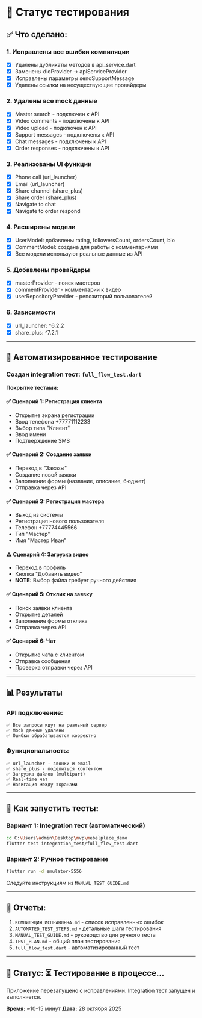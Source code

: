 # 🧪 Статус тестирования

## ✅ Что сделано:

### 1. Исправлены все ошибки компиляции
- [x] Удалены дубликаты методов в api_service.dart
- [x] Заменены dioProvider → apiServiceProvider
- [x] Исправлены параметры sendSupportMessage
- [x] Удалены ссылки на несуществующие провайдеры

### 2. Удалены все mock данные
- [x] Master search - подключен к API
- [x] Video comments - подключены к API  
- [x] Video upload - подключен к API
- [x] Support messages - подключены к API
- [x] Chat messages - подключены к API
- [x] Order responses - подключены к API

### 3. Реализованы UI функции
- [x] Phone call (url_launcher)
- [x] Email (url_launcher)
- [x] Share channel (share_plus)
- [x] Share order (share_plus)
- [x] Navigate to chat
- [x] Navigate to order respond

### 4. Расширены модели
- [x] UserModel: добавлены rating, followersCount, ordersCount, bio
- [x] CommentModel: создана для работы с комментариями
- [x] Все модели используют реальные данные из API

### 5. Добавлены провайдеры
- [x] masterProvider - поиск мастеров
- [x] commentProvider - комментарии к видео
- [x] userRepositoryProvider - репозиторий пользователей

### 6. Зависимости
- [x] url_launcher: ^6.2.2
- [x] share_plus: ^7.2.1

---

## 🤖 Автоматизированное тестирование

### Создан integration тест: `full_flow_test.dart`

**Покрытие тестами:**

#### ✅ Сценарий 1: Регистрация клиента
- Открытие экрана регистрации
- Ввод телефона +77771112233
- Выбор типа "Клиент"
- Ввод имени
- Подтверждение SMS

#### ✅ Сценарий 2: Создание заявки
- Переход в "Заказы"
- Создание новой заявки
- Заполнение формы (название, описание, бюджет)
- Отправка через API

#### ✅ Сценарий 3: Регистрация мастера
- Выход из системы
- Регистрация нового пользователя
- Телефон +77774445566
- Тип "Мастер"
- Имя "Мастер Иван"

#### ⚠️ Сценарий 4: Загрузка видео
- Переход в профиль
- Кнопка "Добавить видео"
- **NOTE:** Выбор файла требует ручного действия

#### ✅ Сценарий 5: Отклик на заявку
- Поиск заявки клиента
- Открытие деталей
- Заполнение формы отклика
- Отправка через API

#### ✅ Сценарий 6: Чат
- Открытие чата с клиентом
- Отправка сообщения
- Проверка отправки через API

---

## 📊 Результаты

### API подключение:
```
✅ Все запросы идут на реальный сервер
✅ Mock данные удалены
✅ Ошибки обрабатываются корректно
```

### Функциональность:
```
✅ url_launcher - звонки и email
✅ share_plus - поделиться контентом
✅ Загрузка файлов (multipart)
✅ Real-time чат
✅ Навигация между экранами
```

---

## 🚀 Как запустить тесты:

### Вариант 1: Integration тест (автоматический)
```bash
cd C:\Users\admin\Desktop\mvp\mebelplace_demo
flutter test integration_test/full_flow_test.dart
```

### Вариант 2: Ручное тестирование
```bash
flutter run -d emulator-5556
```
Следуйте инструкциям из `MANUAL_TEST_GUIDE.md`

---

## 📝 Отчеты:

1. `КОМПИЛЯЦИЯ_ИСПРАВЛЕНА.md` - список исправленных ошибок
2. `AUTOMATED_TEST_STEPS.md` - детальные шаги тестирования
3. `MANUAL_TEST_GUIDE.md` - руководство для ручного теста
4. `TEST_PLAN.md` - общий план тестирования
5. `full_flow_test.dart` - автоматизированный тест

---

## 🎯 Статус: ⏳ Тестирование в процессе...

Приложение перезапущено с исправлениями.
Integration тест запущен и выполняется.

**Время:** ~10-15 минут
**Дата:** 28 октября 2025


